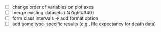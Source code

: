 - [ ] change order of variables on plot axes
- [ ] merge existing datasets (iNZight#340)
- [ ] form class intervals -> add format option
- [ ] add some type-specific results (e.g., life expectancy for death data)
